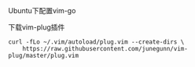 Ubuntu下配置vim-go

下载vim-plug插件

```
curl -fLo ~/.vim/autoload/plug.vim --create-dirs \
    https://raw.githubusercontent.com/junegunn/vim-plug/master/plug.vim
```



